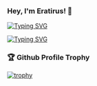 ### Hey, I'm Eratirus! 👋

[![Typing SVG](https://readme-typing-svg.demolab.com?font=Fira+Code&pause=1000&center=true&vCenter=true&width=435&lines=I'm+a+Systems+Engineer;Data+Analyst;and+Developer)](https://git.io/typing-svg)

<a href="https://git.io/typing-svg"><img src="https://readme-typing-svg.demolab.com?font=Fira+Code&pause=1000&center=true&vCenter=true&width=435&lines=I'm+a+Systems+Engineer;Data+Analyst;and+Developer" alt="Typing SVG" /></a>

### 🏆 Github Profile Trophy

[![trophy](https://github-profile-trophy.vercel.app/?username=Eratirus&no-bg=true)](https://github.com/ryo-ma/github-profile-trophy)


<!--
**Eratirus/Eratirus** is a ✨ _special_ ✨ repository because its `README.md` (this file) appears on your GitHub profile.

Here are some ideas to get you started:

- 🔭 I’m currently working on ...
- 🌱 I’m currently learning ...
- 👯 I’m looking to collaborate on ...
- 🤔 I’m looking for help with ...
- 💬 Ask me about ...
- 📫 How to reach me: ...
- 😄 Pronouns: ...
- ⚡ Fun fact: ...
-->

